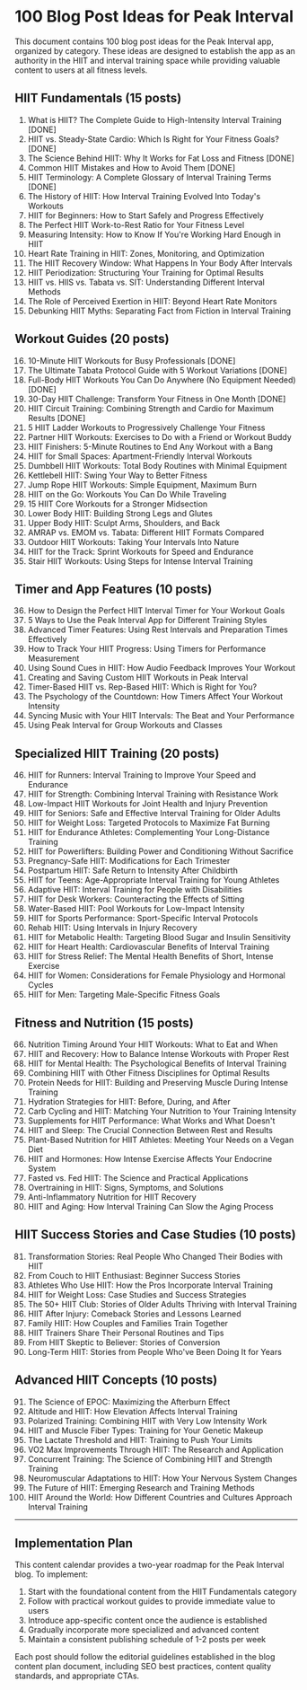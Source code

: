 # 100 Blog Post Ideas for Peak Interval

This document contains 100 blog post ideas for the Peak Interval app, organized by category. These ideas are designed to establish the app as an authority in the HIIT and interval training space while providing valuable content to users at all fitness levels.

## HIIT Fundamentals (15 posts)

1. What is HIIT? The Complete Guide to High-Intensity Interval Training [DONE]
2. HIIT vs. Steady-State Cardio: Which Is Right for Your Fitness Goals? [DONE]
3. The Science Behind HIIT: Why It Works for Fat Loss and Fitness [DONE]
4. Common HIIT Mistakes and How to Avoid Them [DONE]
5. HIIT Terminology: A Complete Glossary of Interval Training Terms [DONE]
6. The History of HIIT: How Interval Training Evolved Into Today's Workouts
7. HIIT for Beginners: How to Start Safely and Progress Effectively
8. The Perfect HIIT Work-to-Rest Ratio for Your Fitness Level
9. Measuring Intensity: How to Know If You're Working Hard Enough in HIIT
10. Heart Rate Training in HIIT: Zones, Monitoring, and Optimization
11. The HIIT Recovery Window: What Happens In Your Body After Intervals
12. HIIT Periodization: Structuring Your Training for Optimal Results
13. HIIT vs. HIIS vs. Tabata vs. SIT: Understanding Different Interval Methods
14. The Role of Perceived Exertion in HIIT: Beyond Heart Rate Monitors
15. Debunking HIIT Myths: Separating Fact from Fiction in Interval Training

## Workout Guides (20 posts)

16. 10-Minute HIIT Workouts for Busy Professionals [DONE]
17. The Ultimate Tabata Protocol Guide with 5 Workout Variations [DONE]
18. Full-Body HIIT Workouts You Can Do Anywhere (No Equipment Needed) [DONE]
19. 30-Day HIIT Challenge: Transform Your Fitness in One Month [DONE]
20. HIIT Circuit Training: Combining Strength and Cardio for Maximum Results [DONE]
21. 5 HIIT Ladder Workouts to Progressively Challenge Your Fitness
22. Partner HIIT Workouts: Exercises to Do with a Friend or Workout Buddy
23. HIIT Finishers: 5-Minute Routines to End Any Workout with a Bang
24. HIIT for Small Spaces: Apartment-Friendly Interval Workouts
25. Dumbbell HIIT Workouts: Total Body Routines with Minimal Equipment
26. Kettlebell HIIT: Swing Your Way to Better Fitness
27. Jump Rope HIIT Workouts: Simple Equipment, Maximum Burn
28. HIIT on the Go: Workouts You Can Do While Traveling
29. 15 HIIT Core Workouts for a Stronger Midsection
30. Lower Body HIIT: Building Strong Legs and Glutes
31. Upper Body HIIT: Sculpt Arms, Shoulders, and Back
32. AMRAP vs. EMOM vs. Tabata: Different HIIT Formats Compared
33. Outdoor HIIT Workouts: Taking Your Intervals Into Nature
34. HIIT for the Track: Sprint Workouts for Speed and Endurance
35. Stair HIIT Workouts: Using Steps for Intense Interval Training

## Timer and App Features (10 posts)

36. How to Design the Perfect HIIT Interval Timer for Your Workout Goals
37. 5 Ways to Use the Peak Interval App for Different Training Styles
38. Advanced Timer Features: Using Rest Intervals and Preparation Times Effectively
39. How to Track Your HIIT Progress: Using Timers for Performance Measurement
40. Using Sound Cues in HIIT: How Audio Feedback Improves Your Workout
41. Creating and Saving Custom HIIT Workouts in Peak Interval
42. Timer-Based HIIT vs. Rep-Based HIIT: Which is Right for You?
43. The Psychology of the Countdown: How Timers Affect Your Workout Intensity
44. Syncing Music with Your HIIT Intervals: The Beat and Your Performance
45. Using Peak Interval for Group Workouts and Classes

## Specialized HIIT Training (20 posts)

46. HIIT for Runners: Interval Training to Improve Your Speed and Endurance
47. HIIT for Strength: Combining Interval Training with Resistance Work
48. Low-Impact HIIT Workouts for Joint Health and Injury Prevention
49. HIIT for Seniors: Safe and Effective Interval Training for Older Adults
50. HIIT for Weight Loss: Targeted Protocols to Maximize Fat Burning
51. HIIT for Endurance Athletes: Complementing Your Long-Distance Training
52. HIIT for Powerlifters: Building Power and Conditioning Without Sacrifice
53. Pregnancy-Safe HIIT: Modifications for Each Trimester
54. Postpartum HIIT: Safe Return to Intensity After Childbirth
55. HIIT for Teens: Age-Appropriate Interval Training for Young Athletes
56. Adaptive HIIT: Interval Training for People with Disabilities
57. HIIT for Desk Workers: Counteracting the Effects of Sitting
58. Water-Based HIIT: Pool Workouts for Low-Impact Intensity
59. HIIT for Sports Performance: Sport-Specific Interval Protocols
60. Rehab HIIT: Using Intervals in Injury Recovery
61. HIIT for Metabolic Health: Targeting Blood Sugar and Insulin Sensitivity
62. HIIT for Heart Health: Cardiovascular Benefits of Interval Training
63. HIIT for Stress Relief: The Mental Health Benefits of Short, Intense Exercise
64. HIIT for Women: Considerations for Female Physiology and Hormonal Cycles
65. HIIT for Men: Targeting Male-Specific Fitness Goals

## Fitness and Nutrition (15 posts)

66. Nutrition Timing Around Your HIIT Workouts: What to Eat and When
67. HIIT and Recovery: How to Balance Intense Workouts with Proper Rest
68. HIIT for Mental Health: The Psychological Benefits of Interval Training
69. Combining HIIT with Other Fitness Disciplines for Optimal Results
70. Protein Needs for HIIT: Building and Preserving Muscle During Intense Training
71. Hydration Strategies for HIIT: Before, During, and After
72. Carb Cycling and HIIT: Matching Your Nutrition to Your Training Intensity
73. Supplements for HIIT Performance: What Works and What Doesn't
74. HIIT and Sleep: The Crucial Connection Between Rest and Results
75. Plant-Based Nutrition for HIIT Athletes: Meeting Your Needs on a Vegan Diet
76. HIIT and Hormones: How Intense Exercise Affects Your Endocrine System
77. Fasted vs. Fed HIIT: The Science and Practical Applications
78. Overtraining in HIIT: Signs, Symptoms, and Solutions
79. Anti-Inflammatory Nutrition for HIIT Recovery
80. HIIT and Aging: How Interval Training Can Slow the Aging Process

## HIIT Success Stories and Case Studies (10 posts)

81. Transformation Stories: Real People Who Changed Their Bodies with HIIT
82. From Couch to HIIT Enthusiast: Beginner Success Stories
83. Athletes Who Use HIIT: How the Pros Incorporate Interval Training
84. HIIT for Weight Loss: Case Studies and Success Strategies
85. The 50+ HIIT Club: Stories of Older Adults Thriving with Interval Training
86. HIIT After Injury: Comeback Stories and Lessons Learned
87. Family HIIT: How Couples and Families Train Together
88. HIIT Trainers Share Their Personal Routines and Tips
89. From HIIT Skeptic to Believer: Stories of Conversion
90. Long-Term HIIT: Stories from People Who've Been Doing It for Years

## Advanced HIIT Concepts (10 posts)

91. The Science of EPOC: Maximizing the Afterburn Effect
92. Altitude and HIIT: How Elevation Affects Interval Training
93. Polarized Training: Combining HIIT with Very Low Intensity Work
94. HIIT and Muscle Fiber Types: Training for Your Genetic Makeup
95. The Lactate Threshold and HIIT: Training to Push Your Limits
96. VO2 Max Improvements Through HIIT: The Research and Application
97. Concurrent Training: The Science of Combining HIIT and Strength Training
98. Neuromuscular Adaptations to HIIT: How Your Nervous System Changes
99. The Future of HIIT: Emerging Research and Training Methods
100. HIIT Around the World: How Different Countries and Cultures Approach Interval Training

---

## Implementation Plan

This content calendar provides a two-year roadmap for the Peak Interval blog. To implement:

1. Start with the foundational content from the HIIT Fundamentals category
2. Follow with practical workout guides to provide immediate value to users
3. Introduce app-specific content once the audience is established
4. Gradually incorporate more specialized and advanced content
5. Maintain a consistent publishing schedule of 1-2 posts per week

Each post should follow the editorial guidelines established in the blog content plan document, including SEO best practices, content quality standards, and appropriate CTAs. 